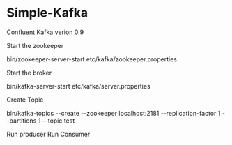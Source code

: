 # Simple-Kafka

Confluent Kafka verion 0.9

Start the zookeeper

bin/zookeeper-server-start etc/kafka/zookeeper.properties

Start the broker

bin/kafka-server-start etc/kafka/server.properties

Create Topic

bin/kafka-topics --create --zookeeper localhost:2181 --replication-factor 1 --partitions 1 --topic test

Run producer
Run Consumer

